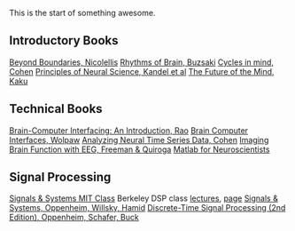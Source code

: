 This is the start of something awesome.

## Introductory Books 

[Beyond Boundaries, Nicolellis](http://www.amazon.com/Beyond-Boundaries-Neuroscience-Connecting-Machines/dp/1250002613)
[Rhythms of Brain, Buzsaki](http://www.amazon.com/Rhythms-Brain-Gyorgy-Buzsaki/dp/0199828237)
[Cycles in mind, Cohen](http://www.amazon.com/Cycles-mind-rhythms-control-perception-ebook/dp/B013ZI5AIA)
[Principles of Neural Science, Kandel et al](http://www.amazon.com/Principles-Neural-Science-Eric-Kandel/dp/0838577016)
[The Future of the Mind, Kaku](http://www.amazon.com/The-Future-Mind-Scientific-Understand/dp/038553082X)

## Technical Books

[Brain-Computer Interfacing: An Introduction, Rao](http://www.amazon.com/Brain-Computer-Interfacing-Introduction-Rajesh-Rao/dp/0521769418)
[Brain Computer Interfaces, Wolpaw](http://www.amazon.com/Brain-Computer-Interfaces-Principles-Jonathan-Wolpaw/dp/0195388852)
[Analyzing Neural Time Series Data, Cohen](https://mitpress.mit.edu/books/analyzing-neural-time-series-data)
[Imaging Brain Function with EEG, Freeman & Quiroga](http://www.springer.com/us/book/9781461449836)
[Matlab for Neuroscientists](http://www.amazon.com/MATLAB-Neuroscientists-Introduction-Scientific-Computing/dp/0123745519)

## Signal Processing

[Signals & Systems MIT Class](http://ocw.mit.edu/resources/res-6-007-signals-and-systems-spring-2011/)
Berkeley DSP class [lectures](https://www.youtube.com/watch?v=6_-ljdxjwac&list=PL-XXv-cvA_iCUQkarn2fxB3NggnPF_dob), [page](https://inst.eecs.berkeley.edu/~ee123/sp15/)
[Signals & Systems, Oppenheim, Willsky, Hamid](http://www.amazon.com/Signals-Systems-Edition-Alan-Oppenheim/dp/0138147574)
[Discrete-Time Signal Processing (2nd Edition), Oppenheim, Schafer, Buck](http://www.amazon.com/Discrete-Time-Signal-Processing-Edition-Prentice-Hall/dp/0137549202)


